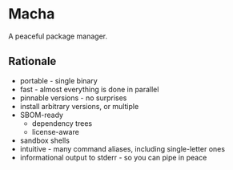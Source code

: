 # Macha

A peaceful package manager.

## Rationale

- portable - single binary
- fast - almost everything is done in parallel
- pinnable versions - no surprises
- install arbitrary versions, or multiple
- SBOM-ready
    - dependency trees
    - license-aware
- sandbox shells
- intuitive - many command aliases, including single-letter ones
- informational output to stderr - so you can pipe in peace